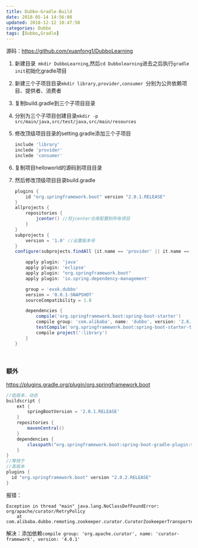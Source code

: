 ```yaml
---
title: Dubbo-Gradle-Build
date: 2018-05-14 14:56:08
updated: 2018-12-12 10:47:58
categories: Dubbo
tags: [Dubbo,Gradle]
---
```


源码：https://github.com/xuanfong1/DubboLearning

1. 新建目录` mkdir DubboLearning`,然后`cd Dubbolearning`进去之后执行`gradle init`初始化gradle项目

2. 新建三个子项目目录`mkdir library,provider,consumer `分别为公共依赖项目、提供者、消费者

3. 复制build.gradle到三个子项目目录

4. 分别为三个子项目创建目录`mkdir -p src/main/java,src/test/java,src/main/resources`

5. 修改顶级项目目录的setting.gradle添加三个子项目

   ```groovy
   include 'library'
   inclede 'provider'
   inclede 'consumer'
   ```

6. 复制项目helloworld的源码到项目目录

7. 然后修改顶级项目目录build.gradle

   ```groovy
   plugins {
       id "org.springframework.boot" version "2.0.1.RELEASE"
   }
   allprojects {
       repositories {
           jcenter() //将jcenter仓库配置到所有项目
       }
   }
   subprojects {
       version = '1.0' //设置版本号
   }
   configure(subprojects.findAll {it.name == 'provider' || it.name == 'consumer'} ) {

       apply plugin: 'java'
       apply plugin: 'eclipse'
       apply plugin: "org.springframework.boot"
       apply plugin: 'io.spring.dependency-management'

       group = 'exxk.dubbo'
       version = '0.0.1-SNAPSHOT'
       sourceCompatibility = 1.8

       dependencies {
           compile('org.springframework.boot:spring-boot-starter')
           compile group: 'com.alibaba', name: 'dubbo', version: '2.6.1'
           testCompile('org.springframework.boot:spring-boot-starter-test')
           compile project(':library')
       }
   }
   ```

   ​

### 额外

https://plugins.gradle.org/plugin/org.springframework.boot

```groovy
//低版本，动态
buildscript {
    ext {
        springBootVersion = '2.0.1.RELEASE'
    }
    repositories {
        mavenCentral()
    }
    dependencies {
        classpath("org.springframework.boot:spring-boot-gradle-plugin:${springBootVersion}")
    }
}
//等效于
//高版本
plugins {
  id "org.springframework.boot" version "2.0.2.RELEASE"
}

```



报错：

```
Exception in thread "main" java.lang.NoClassDefFoundError: org/apache/curator/RetryPolicy
	at com.alibaba.dubbo.remoting.zookeeper.curator.CuratorZookeeperTransporter.connect(CuratorZookeeperTransporter.java:26)
```

解决：添加依赖`compile group: 'org.apache.curator', name: 'curator-framework', version: '4.0.1'`